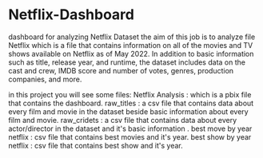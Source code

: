 # Netflix-Dashboard
dashboard for analyzing Netflix Dataset
the aim of this job is to  analyze file Netflix which is a file that contains information on all of the
movies and TV shows available on Netflix as of May 2022. In addition to basic information
such as title, release year, and runtime, the dataset includes data on the cast and crew, IMDB
score and number of votes, genres, production companies, and more.

in this project you will see some files:
Netflix Analysis : which is a pbix file that contains the dashboard.
raw_titles : a csv file that contains data about every film and movie in the dataset beside basic information about every film and movie.
raw_cridets : a csv file that contains data about every actor/director in the dataset and it's basic information .
best move by year netflix : csv file that contains best movies and it's year.
best show by year netflix : csv file that contains best show and it's year.

